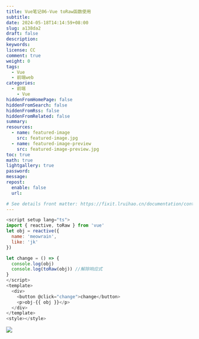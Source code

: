 ```yaml
---
title: Vue笔记06-Vue toRaw函数使用
subtitle:
date: 2024-05-18T14:14:59+08:00
slug: a138da2
draft: false
description:
keywords:
license: CC
comment: true
weight: 0
tags:
  - Vue
  - 前端web
categories:
  - 前端
    - Vue
hiddenFromHomePage: false
hiddenFromSearch: false
hiddenFromRss: false
hiddenFromRelated: false
summary:
resources:
  - name: featured-image
    src: featured-image.jpg
  - name: featured-image-preview
    src: featured-image-preview.jpg
toc: true
math: true
lightgallery: true
password:
message:
repost:
  enable: false
  url:

# See details front matter: https://fixit.lruihao.cn/documentation/content-management/introduction/#front-matter
---
```



```js
<script setup lang="ts">
import { reactive, toRaw } from 'vue'
let obj = reactive({
  name: 'meowrain',
  like: 'jk'
})

let change = () => {
  console.log(obj)
  console.log(toRaw(obj)) //解除响应式
}
</script>
<template>
  <div>
    <button @click="change">change</button>
    <p>obj-{{ obj }}</p>
  </div>
</template>
<style></style>

```
![](https://static.meowrain.cn/i/2024/01/21/zbu5zn-3.webp)